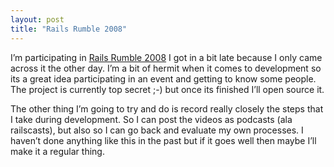 ```yaml
---
layout: post
title: "Rails Rumble 2008"
---
```


I’m participating in <a href="http://www.railsrumble.com/">Rails Rumble 2008</a> I got in a bit late because I only came across it the other day. I’m a bit of hermit when it comes to development so its a great idea participating in an event and getting to know some people. The project is currently top secret ;-) but once its finished I’ll open source it.

The other thing I’m going to try and do is record really closely the steps that I take during development. So I can post the videos as podcasts (ala railscasts), but also so I can go back and evaluate my own processes. I haven’t done anything like this in the past but if it goes well then maybe I’ll make it a regular thing.
